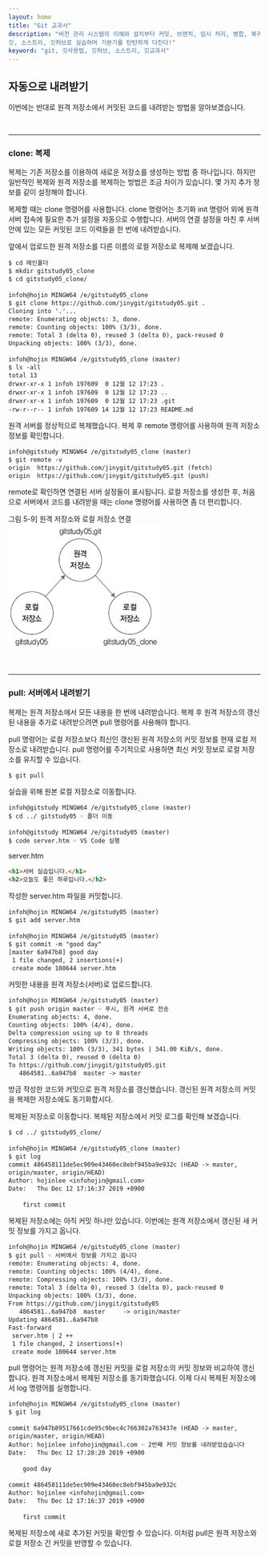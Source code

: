 ```yaml
---
layout: home
title: "Git 교과서"
description: "버전 관리 시스템의 이해와 설치부터 커밋, 브랜치, 임시 처리, 병합, 복귀, 서브모듈, 태그까지
깃, 소스트리, 깃허브로 실습하며 기본기를 탄탄하게 다진다!"
keyword: "git, 깃사용법, 깃허브, 소스트리, 깃교과서"
---
```

## 자동으로 내려받기
이번에는 반대로 원격 저장소에서 커밋된 코드를 내려받는 방법을 알아보겠습니다.

<br>
<hr>

### clone: 복제
복제는 기존 저장소를 이용하여 새로운 저장소를 생성하는 방법 중 하나입니다. 하지만 일반적인 복제와 원격 저장소를 복제하는 방법은 조금 차이가 있습니다. 몇 가지 추가 정보를 같이 설정해야 합니다.  

복제할 때는 clone 명령어를 사용합니다. clone 명령어는 초기화 init 명령어 외에 원격 서버 접속에 필요한 추가 설정을 자동으로 수행합니다. 서버의 연결 설정을 마친 후 서버 안에 있는 모든 커밋된 코드 이력들을 한 번에 내려받습니다.  

앞에서 업로드한 원격 저장소를 다른 이름의 로컬 저장소로 복제해 보겠습니다.  

```
$ cd 메인폴더
$ mkdir gitstudy05_clone
$ cd gitstudy05_clone/

infoh@hojin MINGW64 /e/gitstudy05_clone
$ git clone https://github.com/jinygit/gitstudy05.git .
Cloning into '.'...
remote: Enumerating objects: 3, done.
remote: Counting objects: 100% (3/3), done.
remote: Total 3 (delta 0), reused 3 (delta 0), pack-reused 0
Unpacking objects: 100% (3/3), done.

infoh@hojin MINGW64 /e/gitstudy05_clone (master)
$ ls -all
total 13
drwxr-xr-x 1 infoh 197609  0 12월 12 17:23 .
drwxr-xr-x 1 infoh 197609  0 12월 12 17:23 ..
drwxr-xr-x 1 infoh 197609  0 12월 12 17:23 .git
-rw-r--r-- 1 infoh 197609 14 12월 12 17:23 README.md
```

원격 서버를 정상적으로 복제했습니다. 복제 후 remote 명령어를 사용하여 원격 저장소 정보를 확인합니다.  

```
infoh@gitstudy MINGW64 /e/gitstudy05_clone (master)
$ git remote -v
origin  https://github.com/jinygit/gitstudy05.git (fetch)
origin  https://github.com/jinygit/gitstudy05.git (push)
```

remote로 확인하면 연결된 서버 설정들이 표시됩니다. 로컬 저장소를 생성한 후, 처음으로 서버에서 코드를 내려받을 때는 clone 명령어를 사용하면 좀 더 편리합니다.  

그림 5-9] 원격 저장소와 로컬 저장소 연결  
![](./img/05-9.jpg)

<br>
<hr>

### pull: 서버에서 내려받기
복제는 원격 저장소에서 모든 내용을 한 번에 내려받습니다. 복제 후 원격 저장소의 갱신된 내용을 추가로 내려받으려면 pull 명령어를 사용해야 합니다.  

pull 명령어는 로컬 저장소보다 최신인 갱신된 원격 저장소의 커밋 정보를 현재 로컬 저장소로 내려받습니다. pull 명령어를 주기적으로 사용하면 최신 커밋 정보로 로컬 저장소를 유지할 수 있습니다.  

```
$ git pull
```
 
실습을 위해 원본 로컬 저장소로 이동합니다.  

```
infoh@gitstudy MINGW64 /e/gitstudy05_clone (master)
$ cd ../ gitstudy05 ☜ 폴더 이동

infoh@gitstudy MINGW64 /e/gitstudy05 (master)
$ code server.htm ☜ VS Code 실행
```

server.htm
```html
<h1>서버 실습입니다.</h1>
<h2>오늘도 좋은 하루입니다.</h2>
```
 

작성한 server.htm 파일을 커밋합니다.
```
infoh@hojin MINGW64 /e/gitstudy05 (master)
$ git add server.htm

infoh@hojin MINGW64 /e/gitstudy05 (master)
$ git commit -m "good day"
[master 6a947b8] good day
 1 file changed, 2 insertions(+)
 create mode 100644 server.htm

```

커밋한 내용을 원격 저장소(서버)로 업로드합니다.

```
infoh@hojin MINGW64 /e/gitstudy05 (master)
$ git push origin master ☜ 푸시, 원격 서버로 전송
Enumerating objects: 4, done.
Counting objects: 100% (4/4), done.
Delta compression using up to 8 threads
Compressing objects: 100% (3/3), done.
Writing objects: 100% (3/3), 341 bytes | 341.00 KiB/s, done.
Total 3 (delta 0), reused 0 (delta 0)
To https://github.com/jinygit/gitstudy05.git
   4864581..6a947b8  master -> master

```

방금 작성한 코드와 커밋으로 원격 저장소를 갱신했습니다. 갱신된 원격 저장소의 커밋을 복제한 저장소에도 동기화합시다.  

복제된 저장소로 이동합니다. 복제된 저장소에서 커밋 로그를 확인해 보겠습니다.  

```
$ cd ../ gitstudy05_clone/

infoh@hojin MINGW64 /e/gitstudy05_clone (master)
$ git log
commit 486458111de5ec909e43460ec8ebf945ba9e932c (HEAD -> master, origin/master, origin/HEAD)
Author: hojinlee <infohojin@gmail.com>
Date:   Thu Dec 12 17:16:37 2019 +0900

    first commit

```

복제된 저장소에는 아직 커밋 하나만 있습니다. 이번에는 원격 저장소에서 갱신된 새 커밋 정보를 가지고 옵니다.  

```
infoh@hojin MINGW64 /e/gitstudy05_clone (master)
$ git pull ☜ 서버에서 정보를 가지고 옵니다
remote: Enumerating objects: 4, done.
remote: Counting objects: 100% (4/4), done.
remote: Compressing objects: 100% (3/3), done.
remote: Total 3 (delta 0), reused 3 (delta 0), pack-reused 0
Unpacking objects: 100% (3/3), done.
From https://github.com/jinygit/gitstudy05
   4864581..6a947b8  master     -> origin/master
Updating 4864581..6a947b8
Fast-forward
 server.htm | 2 ++
 1 file changed, 2 insertions(+)
 create mode 100644 server.htm

```

pull 명령어는 원격 저장소에 갱신된 커밋을 로컬 저장소의 커밋 정보와 비교하여 갱신합니다. 원격 저장소에서 복제된 저장소를 동기화했습니다. 이제 다시 복제된 저장소에서 log 명령어를 실행합니다.  

```
infoh@hojin MINGW64 /e/gitstudy05_clone (master)
$ git log

commit 6a947b89517661cde95c9bec4c766302a763437e (HEAD -> master, origin/master, origin/HEAD)
Author: hojinlee infohojin@gmail.com ☜ 2번째 커밋 정보를 내려받았습습니다
Date:   Thu Dec 12 17:28:20 2019 +0900

    good day

commit 486458111de5ec909e43460ec8ebf945ba9e932c
Author: hojinlee <infohojin@gmail.com>
Date:   Thu Dec 12 17:16:37 2019 +0900

    first commit

```

복제된 저장소에 새로 추가된 커밋을 확인할 수 있습니다. 이처럼 pull은 원격 저장소와 로컬 저장소 간 커밋을 반영할 수 있습니다.  

<br><br>